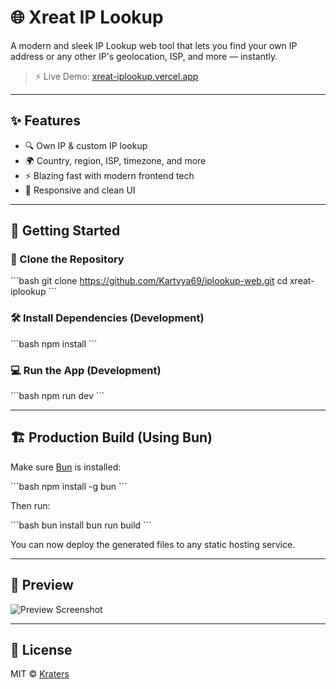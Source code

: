 # 🌐 Xreat IP Lookup

A modern and sleek IP Lookup web tool that lets you find your own IP address or any other IP's geolocation, ISP, and more — instantly.

> ⚡ Live Demo: [xreat-iplookup.vercel.app](https://xreat-iplookup.vercel.app/)

---

## ✨ Features

- 🔍 Own IP & custom IP lookup
- 🌍 Country, region, ISP, timezone, and more
- ⚡ Blazing fast with modern frontend tech
- 📱 Responsive and clean UI

---

## 🚀 Getting Started

### 🧱 Clone the Repository

\`\`\`bash
git clone https://github.com/Kartvya69/iplookup-web.git
cd xreat-iplookup
\`\`\`

### 🛠 Install Dependencies (Development)

\`\`\`bash
npm install
\`\`\`

### 💻 Run the App (Development)

\`\`\`bash
npm run dev
\`\`\`

---

## 🏗 Production Build (Using Bun)

Make sure [Bun](https://bun.sh) is installed:

\`\`\`bash
npm install -g bun
\`\`\`

Then run:

\`\`\`bash
bun install
bun run build
\`\`\`

You can now deploy the generated files to any static hosting service.

---

## 📸 Preview

![Preview Screenshot](https://xreat-iplookup.vercel.app/preview.png)

---

## 📄 License

MIT © [Kraters](https://github.com/Kartvya69)
